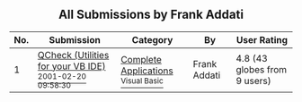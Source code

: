 ﻿<div align="center">

## All Submissions by Frank Addati

</div>

No.  | Submission | Category | By   | User Rating
---- | ---------- | -------- | ---- | -----------
1 | [QCheck \(Utilities for your VB IDE\)<br /><sup>2001-02-20 09:58:30</sup>](https://github.com/Planet-Source-Code/frank-addati-qcheck-utilities-for-your-vb-ide__1-21414) | [Complete Applications<br /><sup>Visual Basic</sup>](../ByCategory/complete-applications__1-27.md) | Frank Addati | 4.8 (43 globes from 9 users)
